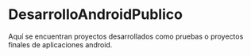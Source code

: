 # DesarrolloAndroidPublico

Aquí se encuentran proyectos desarrollados como pruebas o proyectos finales de aplicaciones android.
